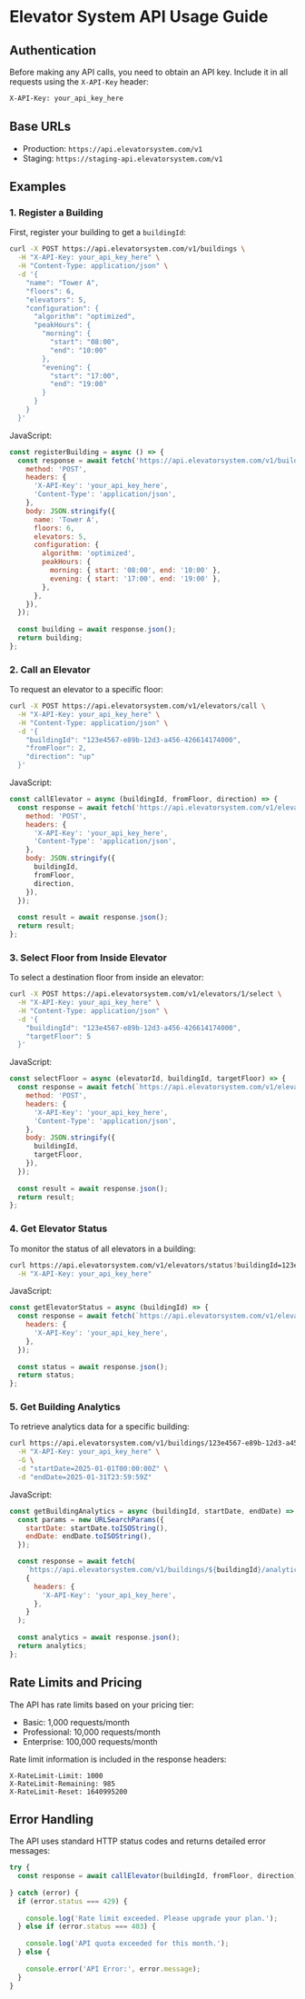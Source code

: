 # Elevator System API Usage Guide

## Authentication

Before making any API calls, you need to obtain an API key. Include it in all requests using the `X-API-Key` header:

```bash
X-API-Key: your_api_key_here
```

## Base URLs

- Production: `https://api.elevatorsystem.com/v1`
- Staging: `https://staging-api.elevatorsystem.com/v1`

## Examples

### 1. Register a Building

First, register your building to get a `buildingId`:

```bash
curl -X POST https://api.elevatorsystem.com/v1/buildings \
  -H "X-API-Key: your_api_key_here" \
  -H "Content-Type: application/json" \
  -d '{
    "name": "Tower A",
    "floors": 6,
    "elevators": 5,
    "configuration": {
      "algorithm": "optimized",
      "peakHours": {
        "morning": {
          "start": "08:00",
          "end": "10:00"
        },
        "evening": {
          "start": "17:00",
          "end": "19:00"
        }
      }
    }
  }'
```

JavaScript:
```javascript
const registerBuilding = async () => {
  const response = await fetch('https://api.elevatorsystem.com/v1/buildings', {
    method: 'POST',
    headers: {
      'X-API-Key': 'your_api_key_here',
      'Content-Type': 'application/json',
    },
    body: JSON.stringify({
      name: 'Tower A',
      floors: 6,
      elevators: 5,
      configuration: {
        algorithm: 'optimized',
        peakHours: {
          morning: { start: '08:00', end: '10:00' },
          evening: { start: '17:00', end: '19:00' },
        },
      },
    }),
  });
  
  const building = await response.json();
  return building;
};
```

### 2. Call an Elevator

To request an elevator to a specific floor:

```bash
curl -X POST https://api.elevatorsystem.com/v1/elevators/call \
  -H "X-API-Key: your_api_key_here" \
  -H "Content-Type: application/json" \
  -d '{
    "buildingId": "123e4567-e89b-12d3-a456-426614174000",
    "fromFloor": 2,
    "direction": "up"
  }'
```

JavaScript:
```javascript
const callElevator = async (buildingId, fromFloor, direction) => {
  const response = await fetch('https://api.elevatorsystem.com/v1/elevators/call', {
    method: 'POST',
    headers: {
      'X-API-Key': 'your_api_key_here',
      'Content-Type': 'application/json',
    },
    body: JSON.stringify({
      buildingId,
      fromFloor,
      direction,
    }),
  });
  
  const result = await response.json();
  return result;
};
```

### 3. Select Floor from Inside Elevator

To select a destination floor from inside an elevator:

```bash
curl -X POST https://api.elevatorsystem.com/v1/elevators/1/select \
  -H "X-API-Key: your_api_key_here" \
  -H "Content-Type: application/json" \
  -d '{
    "buildingId": "123e4567-e89b-12d3-a456-426614174000",
    "targetFloor": 5
  }'
```

JavaScript:
```javascript
const selectFloor = async (elevatorId, buildingId, targetFloor) => {
  const response = await fetch(`https://api.elevatorsystem.com/v1/elevators/${elevatorId}/select`, {
    method: 'POST',
    headers: {
      'X-API-Key': 'your_api_key_here',
      'Content-Type': 'application/json',
    },
    body: JSON.stringify({
      buildingId,
      targetFloor,
    }),
  });
  
  const result = await response.json();
  return result;
};
```

### 4. Get Elevator Status

To monitor the status of all elevators in a building:

```bash
curl https://api.elevatorsystem.com/v1/elevators/status?buildingId=123e4567-e89b-12d3-a456-426614174000 \
  -H "X-API-Key: your_api_key_here"
```

JavaScript:
```javascript
const getElevatorStatus = async (buildingId) => {
  const response = await fetch(`https://api.elevatorsystem.com/v1/elevators/status?buildingId=${buildingId}`, {
    headers: {
      'X-API-Key': 'your_api_key_here',
    },
  });
  
  const status = await response.json();
  return status;
};
```

### 5. Get Building Analytics

To retrieve analytics data for a specific building:

```bash
curl https://api.elevatorsystem.com/v1/buildings/123e4567-e89b-12d3-a456-426614174000/analytics \
  -H "X-API-Key: your_api_key_here" \
  -G \
  -d "startDate=2025-01-01T00:00:00Z" \
  -d "endDate=2025-01-31T23:59:59Z"
```

JavaScript:
```javascript
const getBuildingAnalytics = async (buildingId, startDate, endDate) => {
  const params = new URLSearchParams({
    startDate: startDate.toISOString(),
    endDate: endDate.toISOString(),
  });

  const response = await fetch(
    `https://api.elevatorsystem.com/v1/buildings/${buildingId}/analytics?${params}`,
    {
      headers: {
        'X-API-Key': 'your_api_key_here',
      },
    }
  );
  
  const analytics = await response.json();
  return analytics;
};
```

## Rate Limits and Pricing

The API has rate limits based on your pricing tier:

- Basic: 1,000 requests/month
- Professional: 10,000 requests/month
- Enterprise: 100,000 requests/month

Rate limit information is included in the response headers:
```
X-RateLimit-Limit: 1000
X-RateLimit-Remaining: 985
X-RateLimit-Reset: 1640995200
```

## Error Handling

The API uses standard HTTP status codes and returns detailed error messages:

```javascript
try {
  const response = await callElevator(buildingId, fromFloor, direction);
 
} catch (error) {
  if (error.status === 429) {
    
    console.log('Rate limit exceeded. Please upgrade your plan.');
  } else if (error.status === 403) {
    
    console.log('API quota exceeded for this month.');
  } else {
   
    console.error('API Error:', error.message);
  }
}
```

